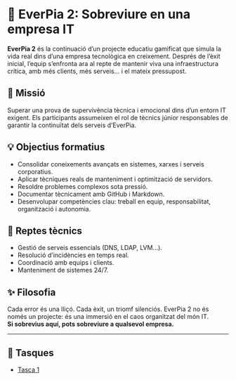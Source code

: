 # 🧯 EverPia 2: Sobreviure en una empresa IT

**EverPia 2** és la continuació d’un projecte educatiu gamificat que simula la vida real dins d’una empresa tecnològica en creixement. Després de l’èxit inicial, l’equip s’enfronta ara al repte de mantenir viva una infraestructura crítica, amb més clients, més serveis… i el mateix pressupost.

## 🎯 Missió

Superar una prova de supervivència tècnica i emocional dins d’un entorn IT exigent. Els participants assumeixen el rol de tècnics júnior responsables de garantir la continuïtat dels serveis d’EverPia.

## 💡 Objectius formatius

- Consolidar coneixements avançats en sistemes, xarxes i serveis corporatius.
- Aplicar tècniques reals de manteniment i optimització de servidors.
- Resoldre problemes complexos sota pressió.
- Documentar tècnicament amb GitHub i Markdown.
- Desenvolupar competències clau: treball en equip, responsabilitat, organització i autonomia.

## 🔧 Reptes tècnics

- Gestió de serveis essencials (DNS, LDAP, LVM…).
- Resolució d’incidències en temps real.
- Coordinació amb equips i clients.
- Manteniment de sistemes 24/7.

## ✨ Filosofia

Cada error és una lliçó. Cada èxit, un triomf silenciós. EverPia 2 no és només un projecte: és una immersió en el caos organitzat del món IT.  
**Si sobrevius aquí, pots sobreviure a qualsevol empresa.**

--- 

## 📖 Tasques

- [Tasca 1](Tasca01)
